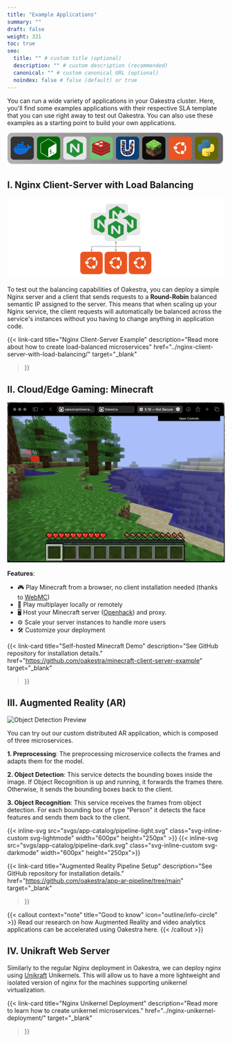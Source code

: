```yaml
---
title: "Example Applications"
summary: ""
draft: false
weight: 331
toc: true
seo:
  title: "" # custom title (optional)
  description: "" # custom description (recommended)
  canonical: "" # custom canonical URL (optional)
  noindex: false # false (default) or true
---
```

You can run a wide variety of applications in your Oakestra cluster.
Here, you'll find some examples applications with their respective SLA template that you can use right away to test out Oakestra. You can also use these examples as a starting point to build your own applications.

![header](header.png)


## I. Nginx Client-Server with Load Balancing
![Minecraft Preview](balancing.png)

To test out the balancing capabilities of Oakestra, you can deploy a simple Nginx server and a client that sends requests to a **Round-Robin** balanced semantic IP assigned to the server. This means that when scaling up your Nginx service, the client requests will automatically be balanced across the service's instances without you having to change anything in application code.

{{< link-card
 title="Nginx Client-Server Example"
 description="Read more about how to create load-balanced microservices"
 href="../nginx-client-server-with-load-balancing/"
 target="_blank"
>}}

## II. Cloud/Edge Gaming: Minecraft 
![Minecraft Preview](minecraft-full.png)

**Features**:
- 🎮 Play Minecraft from a browser, no client installation needed (thanks to [WebMC](https://github.com/michaljaz/webmc))
- 👭 Play multiplayer locally or remotely 
- 🖥️ Host your Minecraft server ([Openhack](https://github.com/noelbundick/minecraft-server)) and proxy. 
- ⚙️ Scale your server instances to handle more users
- 🛠️ Customize your deployment 

{{< link-card
 title="Self-hosted Minecraft Demo"
 description="See GitHub repository for installation details."
 href="https://github.com/oakestra/minecraft-client-server-example"
 target="_blank"
>}}

## III. Augmented Reality (AR)
![Object Detection Preview](ar-demo.gif)

You can try out our custom distributed AR application, which is composed of three microservices. 

**1. Preprocessing**: The preprocessing microservice collects the frames and adapts them for the model.

**2. Object Detection**: This service detects the bounding boxes inside the image. If Object Recognition is up and running, it forwards the frames there. Otherwise, it sends the bounding boxes back to the client.

**3. Object Recognition**: This service receives the frames from object detection. For each bounding box of type "Person" it detects the face features and sends them back to the client.

{{< inline-svg src="svgs/app-catalog/pipeline-light.svg" class="svg-inline-custom svg-lightmode" width="600px" height="250px" >}}
{{< inline-svg src="svgs/app-catalog/pipeline-dark.svg" class="svg-inline-custom svg-darkmode" width="600px" height="250px">}}

{{< link-card
 title="Augmented Reality Pipeline Setup"
 description="See GitHub repository for installation details."
 href="https://github.com/oakestra/app-ar-pipeline/tree/main"
 target="_blank"
>}}

{{< callout context="note" title="Good to know" icon="outline/info-circle" >}}
Read our research on how Augmented Reality and video analytics applications can be accelerated using Oakestra here. 
{{< /callout >}}

## IV. Unikraft Web Server

Similarly to the regular Nginx deployment in Oakestra, we can deploy nginx using [Unikraft](https://unikraft.org) Unikernels. This will allow us to have a more lightweight and isolated version of nginx for the machines supporting unikernel virtualization.

{{< link-card
 title="Nginx Unikernel Deployment"
 description="Read more to learn how to create unikernel microservices."
 href="../nginx-unikernel-deployment/"
 target="_blank"
>}}

